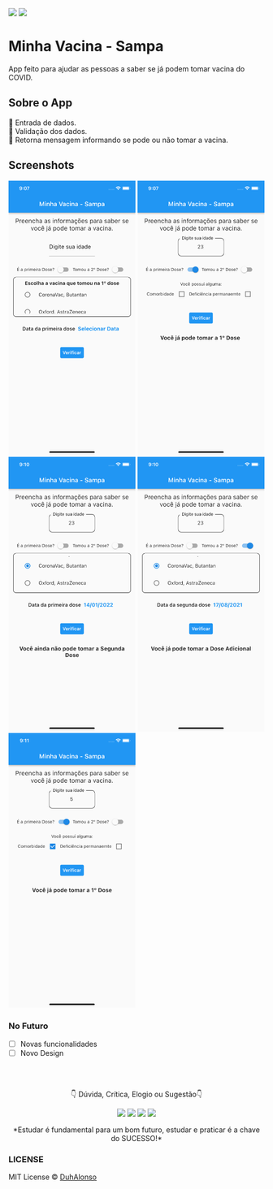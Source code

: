 <img src="https://img.shields.io/badge/Version-1.1.0-green"> <img src="https://img.shields.io/badge/license-MIT-blue"> 

# Minha Vacina - Sampa

App feito para ajudar as pessoas a saber se já podem tomar vacina do COVID.

## Sobre o App

:iphone: Entrada de dados.  
:iphone: Validação dos dados.  
:iphone: Retorna mensagem informando se pode ou não tomar a vacina.  

## Screenshots

<img src="https://github.com/DuhAlonso/my_vaccine/blob/main/screenshot/Screen1.png" width="250"> <img src="https://github.com/DuhAlonso/my_vaccine/blob/main/screenshot/Screen2.png" width="250"> <img src="https://github.com/DuhAlonso/my_vaccine/blob/main/screenshot/Screen3.png" width="250">
<img src="https://github.com/DuhAlonso/my_vaccine/blob/main/screenshot/Screen4.png" width="250"> <img src="https://github.com/DuhAlonso/my_vaccine/blob/main/screenshot/Screen5.png" width="250">

### No Futuro
- [ ] Novas funcionalidades 
- [ ] Novo Design 

</br>
</br>

<p align="center">
👇 Dúvida, Crítica, Elogio ou Sugestão👇 
  </p>
  <p align="center">
  <a href="https://instagram.com/duhalonsoo" target="_blank"><img src="https://img.shields.io/badge/-Instagram-%23E4405F?style=for-the-badge&logo=instagram&logoColor=white" target="_blank"></a>
  <a href="https://t.me/duhalonso" target="_blank"><img src="https://img.shields.io/badge/Telegram-2CA5E0?style=for-the-badge&logo=telegram&logoColor=white" target="_blank"></a> 
  <a href = "mailto:duhalonso.dev@gmail.com"><img src="https://img.shields.io/badge/-Gmail-%23333?style=for-the-badge&logo=gmail&logoColor=white" target="_blank"></a>
  <a href="https://www.linkedin.com/in/eduardo-alonso-685509b7" target="_blank"><img src="https://img.shields.io/badge/-LinkedIn-%230077B5?style=for-the-badge&logo=linkedin&logoColor=white" target="_blank"></a> 
</p>
<p align="center">
 *Estudar é fundamental para um bom futuro, estudar e praticar é a chave do SUCESSO!*

</p>

### LICENSE
MIT License © [DuhAlonso](https://github.com/DuhAlonso/basic_app_request_api/blob/master/LICENSE.md)